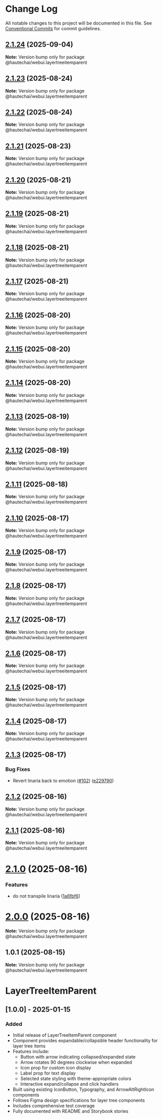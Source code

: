 # Change Log

All notable changes to this project will be documented in this file.
See [Conventional Commits](https://conventionalcommits.org) for commit guidelines.

## [2.1.24](https://github.com/HautechAI/webui/compare/@hautechai/webui.layertreeitemparent@2.1.23...@hautechai/webui.layertreeitemparent@2.1.24) (2025-09-04)

**Note:** Version bump only for package @hautechai/webui.layertreeitemparent

## [2.1.23](https://github.com/HautechAI/webui/compare/@hautechai/webui.layertreeitemparent@2.1.22...@hautechai/webui.layertreeitemparent@2.1.23) (2025-08-24)

**Note:** Version bump only for package @hautechai/webui.layertreeitemparent

## [2.1.22](https://github.com/HautechAI/webui/compare/@hautechai/webui.layertreeitemparent@2.1.21...@hautechai/webui.layertreeitemparent@2.1.22) (2025-08-24)

**Note:** Version bump only for package @hautechai/webui.layertreeitemparent

## [2.1.21](https://github.com/HautechAI/webui/compare/@hautechai/webui.layertreeitemparent@2.1.20...@hautechai/webui.layertreeitemparent@2.1.21) (2025-08-23)

**Note:** Version bump only for package @hautechai/webui.layertreeitemparent

## [2.1.20](https://github.com/HautechAI/webui/compare/@hautechai/webui.layertreeitemparent@2.1.19...@hautechai/webui.layertreeitemparent@2.1.20) (2025-08-21)

**Note:** Version bump only for package @hautechai/webui.layertreeitemparent

## [2.1.19](https://github.com/HautechAI/webui/compare/@hautechai/webui.layertreeitemparent@2.1.18...@hautechai/webui.layertreeitemparent@2.1.19) (2025-08-21)

**Note:** Version bump only for package @hautechai/webui.layertreeitemparent

## [2.1.18](https://github.com/HautechAI/webui/compare/@hautechai/webui.layertreeitemparent@2.1.17...@hautechai/webui.layertreeitemparent@2.1.18) (2025-08-21)

**Note:** Version bump only for package @hautechai/webui.layertreeitemparent

## [2.1.17](https://github.com/HautechAI/webui/compare/@hautechai/webui.layertreeitemparent@2.1.16...@hautechai/webui.layertreeitemparent@2.1.17) (2025-08-21)

**Note:** Version bump only for package @hautechai/webui.layertreeitemparent

## [2.1.16](https://github.com/HautechAI/webui/compare/@hautechai/webui.layertreeitemparent@2.1.15...@hautechai/webui.layertreeitemparent@2.1.16) (2025-08-20)

**Note:** Version bump only for package @hautechai/webui.layertreeitemparent

## [2.1.15](https://github.com/HautechAI/webui/compare/@hautechai/webui.layertreeitemparent@2.1.14...@hautechai/webui.layertreeitemparent@2.1.15) (2025-08-20)

**Note:** Version bump only for package @hautechai/webui.layertreeitemparent

## [2.1.14](https://github.com/HautechAI/webui/compare/@hautechai/webui.layertreeitemparent@2.1.13...@hautechai/webui.layertreeitemparent@2.1.14) (2025-08-20)

**Note:** Version bump only for package @hautechai/webui.layertreeitemparent

## [2.1.13](https://github.com/HautechAI/webui/compare/@hautechai/webui.layertreeitemparent@2.1.12...@hautechai/webui.layertreeitemparent@2.1.13) (2025-08-19)

**Note:** Version bump only for package @hautechai/webui.layertreeitemparent

## [2.1.12](https://github.com/HautechAI/webui/compare/@hautechai/webui.layertreeitemparent@2.1.11...@hautechai/webui.layertreeitemparent@2.1.12) (2025-08-19)

**Note:** Version bump only for package @hautechai/webui.layertreeitemparent

## [2.1.11](https://github.com/HautechAI/webui/compare/@hautechai/webui.layertreeitemparent@2.1.10...@hautechai/webui.layertreeitemparent@2.1.11) (2025-08-18)

**Note:** Version bump only for package @hautechai/webui.layertreeitemparent

## [2.1.10](https://github.com/HautechAI/webui/compare/@hautechai/webui.layertreeitemparent@2.1.9...@hautechai/webui.layertreeitemparent@2.1.10) (2025-08-17)

**Note:** Version bump only for package @hautechai/webui.layertreeitemparent

## [2.1.9](https://github.com/HautechAI/webui/compare/@hautechai/webui.layertreeitemparent@2.1.8...@hautechai/webui.layertreeitemparent@2.1.9) (2025-08-17)

**Note:** Version bump only for package @hautechai/webui.layertreeitemparent

## [2.1.8](https://github.com/HautechAI/webui/compare/@hautechai/webui.layertreeitemparent@2.1.7...@hautechai/webui.layertreeitemparent@2.1.8) (2025-08-17)

**Note:** Version bump only for package @hautechai/webui.layertreeitemparent

## [2.1.7](https://github.com/HautechAI/webui/compare/@hautechai/webui.layertreeitemparent@2.1.6...@hautechai/webui.layertreeitemparent@2.1.7) (2025-08-17)

**Note:** Version bump only for package @hautechai/webui.layertreeitemparent

## [2.1.6](https://github.com/HautechAI/webui/compare/@hautechai/webui.layertreeitemparent@2.1.5...@hautechai/webui.layertreeitemparent@2.1.6) (2025-08-17)

**Note:** Version bump only for package @hautechai/webui.layertreeitemparent

## [2.1.5](https://github.com/HautechAI/webui/compare/@hautechai/webui.layertreeitemparent@2.1.4...@hautechai/webui.layertreeitemparent@2.1.5) (2025-08-17)

**Note:** Version bump only for package @hautechai/webui.layertreeitemparent

## [2.1.4](https://github.com/HautechAI/webui/compare/@hautechai/webui.layertreeitemparent@2.1.3...@hautechai/webui.layertreeitemparent@2.1.4) (2025-08-17)

**Note:** Version bump only for package @hautechai/webui.layertreeitemparent

## [2.1.3](https://github.com/HautechAI/webui/compare/@hautechai/webui.layertreeitemparent@2.1.2...@hautechai/webui.layertreeitemparent@2.1.3) (2025-08-17)

### Bug Fixes

- Revert linaria back to emotion ([#102](https://github.com/HautechAI/webui/issues/102)) ([e229790](https://github.com/HautechAI/webui/commit/e229790dae8eba4b3037bbe41365e5a73ab7f6dc))

## [2.1.2](https://github.com/HautechAI/webui/compare/@hautechai/webui.layertreeitemparent@2.1.1...@hautechai/webui.layertreeitemparent@2.1.2) (2025-08-16)

**Note:** Version bump only for package @hautechai/webui.layertreeitemparent

## [2.1.1](https://github.com/HautechAI/webui/compare/@hautechai/webui.layertreeitemparent@2.1.0...@hautechai/webui.layertreeitemparent@2.1.1) (2025-08-16)

**Note:** Version bump only for package @hautechai/webui.layertreeitemparent

# [2.1.0](https://github.com/HautechAI/webui/compare/@hautechai/webui.layertreeitemparent@1.0.1...@hautechai/webui.layertreeitemparent@2.1.0) (2025-08-16)

### Features

- do not transpile linaria ([1a6fbf6](https://github.com/HautechAI/webui/commit/1a6fbf6353a0e5028040006b5045170cf83f1ba0))

# [2.0.0](https://github.com/HautechAI/webui/compare/@hautechai/webui.layertreeitemparent@1.0.1...@hautechai/webui.layertreeitemparent@2.0.0) (2025-08-16)

**Note:** Version bump only for package @hautechai/webui.layertreeitemparent

## 1.0.1 (2025-08-15)

**Note:** Version bump only for package @hautechai/webui.layertreeitemparent

# LayerTreeItemParent

## [1.0.0] - 2025-01-15

### Added

- Initial release of LayerTreeItemParent component
- Component provides expandable/collapsible header functionality for layer tree items
- Features include:
    - Button with arrow indicating collapsed/expanded state
    - Arrow rotates 90 degrees clockwise when expanded
    - Icon prop for custom icon display
    - Label prop for text display
    - Selected state styling with theme-appropriate colors
    - Interactive expand/collapse and click handlers
- Built using existing IconButton, Typography, and ArrowAltRightIcon components
- Follows Figma design specifications for layer tree components
- Includes comprehensive test coverage
- Fully documented with README and Storybook stories
